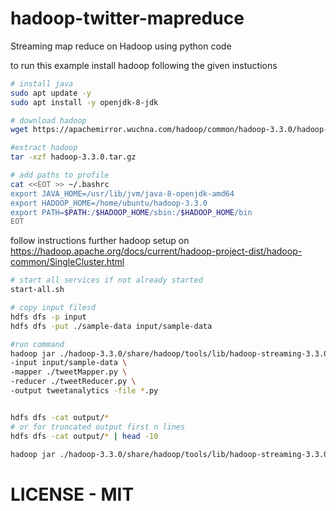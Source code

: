 # hadoop-twitter-mapreduce
Streaming map reduce on Hadoop using python code

to run this example install hadoop following the given instuctions

```bash
# install java
sudo apt update -y
sudo apt install -y openjdk-8-jdk

# download hadoop
wget https://apachemirror.wuchna.com/hadoop/common/hadoop-3.3.0/hadoop-3.3.0.tar.gz

#extract hadoop
tar -xzf hadoop-3.3.0.tar.gz

# add paths to profile
cat <<EOT >> ~/.bashrc
export JAVA_HOME=/usr/lib/jvm/java-8-openjdk-amd64
export HADOOP_HOME=/home/ubuntu/hadoop-3.3.0
export PATH=$PATH:/$HADOOP_HOME/sbin:/$HADOOP_HOME/bin
EOT
```
follow instructions further hadoop setup on https://hadoop.apache.org/docs/current/hadoop-project-dist/hadoop-common/SingleCluster.html

```bash
# start all services if not already started
start-all.sh

# copy input filesd
hdfs dfs -p input
hdfs dfs -put ./sample-data input/sample-data

#run command
hadoop jar ./hadoop-3.3.0/share/hadoop/tools/lib/hadoop-streaming-3.3.0.jar \
-input input/sample-data \
-mapper ./tweetMapper.py \
-reducer ./tweetReducer.py \
-output tweetanalytics -file *.py


hdfs dfs -cat output/* 
# or for truncated output first n lines
hdfs dfs -cat output/* | head -10
```


```bash
hadoop jar ./hadoop-3.3.0/share/hadoop/tools/lib/hadoop-streaming-3.3.0.jar -input input/sample-data -mapper ./tweetMapper.py  -reducer ./tweetReducer.py -output output -file *.py
```


# LICENSE - MIT
